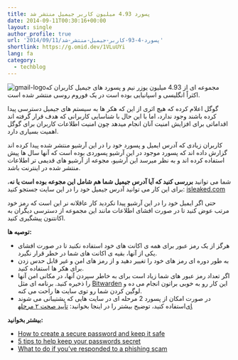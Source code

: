 ```yaml
---
title: پسورد 4.93 میلیون کاربر جیمیل منتشر شد
date: 2014-09-11T00:30:16+00:00
layout: single
author_profile: true
url: '2014/09/11/پسورد-4-93-کاربر-جیمیل-منتشر-شد'
shortlink: https://g.omid.dev/1VLuUYi
lang: fa
category: 
  - techblog
---
```

![gmail-logo](/images/2014/09/gmail-logo-270x198.jpg)مجموعه ای از 4.93 میلیون یوزر نیم و پسورد های جیمیل کاربران که اکثراً انگلیسی و اسپانیایی بوده است در یک فوروم روسی منتشر شده است.

گوگل اعلام کرده که هیچ اثری از این که هکر ها به سیستم های جیمیل دسترسی پیدا کرده باشند وجود ندارد، اما با این حال با شناسایی کاربرانی که هدف قرار گرفته اند اقداماتی برای افزایش امنیت آنان انجام میدهد چون امنیت اطلاعات کاربران برای گوگل اهمیت بسیاری دارد.

کاربران زیادی که آدرس ایمیل و پسورد خود را در این آرشیو منتشر شده پیدا کرده اند گزارش داده اند که پسورد موجود در این آرشیو پسوردی بوده است که آنها سال ها پیش استفاده کرده اند و به نظر میرسد این آرشیو، مجوعه از آرشیو های قدیمی تر اطلاعات منتشر شده در اینترنت باشد.

شما می توانید **بررسی کنید که آیا آدرس جیمیل شما هم شامل این مجوعه بوده است یا نه**، برای این کار می توانید آدرس جیمیل خود را در این سایت جستجو کنید: [isleaked.com](https://isleaked.com/en.php)

حتی اگر ایمیل خود را در این آرشیو پیدا نکردید کار عاقلانه نر این است که رمز خود مرتب عوض کنید تا در صورت افشای اطلاعات مانند این مجموعه از دسترسی دیگران به اکانتنون پیشگیری کنید.

**توصیه ها:**

* هرگز از یک رمز عبور برای همه ی اکانت های خود استفاده نکنید تا در صورت افشای یکی از آنها، بقیه ی اکانت های شما در خطر قرار نگیرد.
* به طور دوره ای رمز های خود را تغییر دهید و از رمز های امن و غیر قابل حدس زدن برای هکر ها استفاده کنید.
* اگر تعداد رمز عبور های شما زیاد است برای به خاطر سپردن آنها، در مکانی امن آنها را ذخیره کنید. برنامه ای مثل [Bitwarden](https://www.omidfarhang.com/fa/computer/programs/Bitwarden/) این کار رو به خوبی براتون انجام می ده و لوگین کردن شما رو توی سایت ها راحت می کنه.
* در صورت امکان از پسورد 2 مرحله ای در سایت هایی که پشتیبانی می شوند استفاده کنید، توضیح بیشتر را در اینجا بخوانید: [تأیید صحت ۲ مرحله‎ای](https://www.omidfarhang.com/fa/computer/security/passwords/2-step-verification/)

**بیشتر بخوانید:**

* [How to create a secure password and keep it safe](/knowledge-base/passwords)
* [5 tips to help keep your passwords secret](/knowledge-base/5-tips-to-help-keep-your-passwords-secret)
* [What to do if you’ve responded to a phishing scam](/knowledge-base/phishing/after-phishing)
